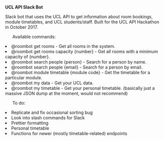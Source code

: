 <b>UCL API Slack Bot</b>

Slack bot that uses the UCL API to get information about room bookings, module timetables, and UCL students/staff. Built for the UCL API Hackathon in October 2017.

<ul>Available commands:</ul>
<li>@roombot get rooms - Get all rooms in the system.</li>
<li>@roombot get rooms capacity {number} - Get all rooms with a minimum capacity of {number}.</li>
<li>@roombot search people {person} - Search for a person by name.</li>
<li>@roombot search people {email} - Search for a person by email.</ul>
  <li>@roombot module timetable {module code} - Get the timetable for a particular module.</li>
<li>@roombot my data - Get your UCL data.</li>
<li>@roombot my timetable - Get your personal timetable. (basically just a massive JSON dump at the moment, would not recommend)</li>
</ul>
<p>
<ul>To do:</ul>
<li>Replicate and fix occasional sorting bug</li>
<li>Look into slash commands for Slack</li>
<li>Prettier formatting</li>
<li>Personal timetable</li>
<li>Functions for newer (mostly timetable-related) endpoints</li>

